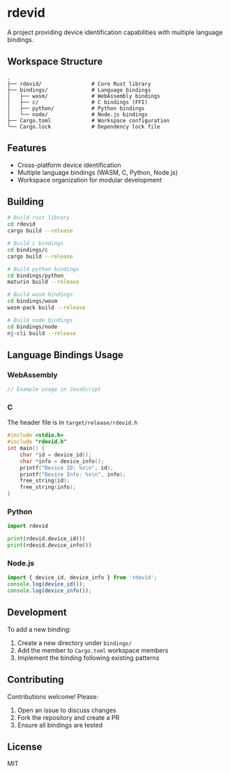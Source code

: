 # rdevid

A project providing device identification capabilities with multiple language bindings.

## Workspace Structure

```
.
├── rdevid/                # Core Rust library
├── bindings/              # Language bindings
│   ├── wasm/              # WebAssembly bindings
│   ├── c/                 # C bindings (FFI)
│   ├── python/            # Python bindings
│   └── node/              # Node.js bindings
├── Cargo.toml             # Workspace configuration
└── Cargo.lock             # Dependency lock file
```

## Features

- Cross-platform device identification
- Multiple language bindings (WASM, C, Python, Node.js)
- Workspace organization for modular development

## Building

```bash
# Build rust library
cd rdevid
cargo build --release 

# Build c bindings
cd bindings/c
cargo build --release

# Build python bindings
cd bindings/python
maturin build --release

# Build wasm bindings
cd bindings/wasm
wasm-pack build --release

# Build node bindings
cd bindings/node
nj-cli build --release

```

## Language Bindings Usage

### WebAssembly
```javascript
// Example usage in JavaScript
```

### C

The header file is in `target/release/rdevid.h`

```c
#include <stdio.h>
#include "rdevid.h"
int main() {
    char *id = device_id();
    char *info = device_info();
    printf("Device ID: %s\n", id);
    printf("Device Info: %s\n", info);
    free_string(id);
    free_string(info);
}
```

### Python
```python
import rdevid

print(rdevid.device_id())
print(rdevid.device_info())
```

### Node.js
```javascript
import { device_id, device_info } from 'rdevid';
console.log(device_id());
console.log(device_info());
```

## Development

To add a new binding:
1. Create a new directory under `bindings/`
2. Add the member to `Cargo.toml` workspace members
3. Implement the binding following existing patterns

## Contributing

Contributions welcome! Please:
1. Open an issue to discuss changes
2. Fork the repository and create a PR
3. Ensure all bindings are tested

## License

MIT
